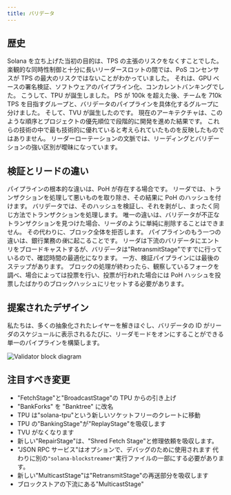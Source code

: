 ```yaml
---
title: バリデータ
---
```


## 歴史

Solana を立ち上げた当初の目的は、TPS の主張のリスクをなくすことでした。 楽観的な同時性制御と十分に長いリーダースロットの間では、PoS コンセンサスが TPS の最大のリスクではないことがわかっていました。 それは、GPU ベースの署名検証、ソフトウェアのパイプライン化、コンカレントバンキングでした。 こうして、TPU が誕生しました。 PS が 100k を超えた後、チームを 710k TPS を目指すグループと、バリデータのパイプラインを具体化するグループに分けました。 そして、TVU が誕生したのです。 現在のアーキテクチャは、このような順序とプロジェクトの優先順位で段階的に開発を進めた結果です。 これらの技術の中で最も技術的に優れていると考えられていたものを反映したものではありません。 リーダーローテーションの文脈では、リーディングとバリデーションの強い区別が曖昧になっています。

## 検証とリードの違い

パイプラインの根本的な違いは、PoH が存在する場合です。 リーダでは、トランザクションを処理して悪いものを取り除き、その結果に PoH のハッシュを付けます。 バリデータでは、そのハッシュを検証し、それを剥がし、まったく同じ方法でトランザクションを処理します。 唯一の違いは、バリデータが不正なトランザクションを見つけた場合、リーダのように単純に削除することはできません。 その代わりに、ブロック全体を拒否します。 パイプラインのもう一つの違いは、銀行業務の*後*に起こることです。 リーダは下流のバリデータにエントリをブロードキャストするが、バリデータは"RetransmitStage"ですでに行っているので、確認時間の最適化になります。 一方、検証パイプラインには最後のステップがあります。 ブロックの処理が終わったら、観察しているフォークを調べ、場合によっては投票を行い、投票が行われた場合には PoH ハッシュを投票したばかりのブロックハッシュにリセットする必要があります。

## 提案されたデザイン

私たちは、多くの抽象化されたレイヤーを解きほぐし、バリデータの ID がリーダのスケジュールに表示されるたびに、リーダモードをオンにすることができる単一のパイプラインを構築します。

![Validator block diagram](/img/validator-proposal.svg)

## 注目すべき変更

- "FetchStage"と"BroadcastStage"の TPU からの引き上げ
- "BankForks" を "Banktree" に改名
- TPU は"solana-tpu"という新しいソケットフリーのクレートに移動
- TPU の"BankingStage"が"ReplayStage"を吸収します
- TVU がなくなります
- 新しい"RepairStage"は、"Shred Fetch Stage"と修理依頼を吸収します。
- "JSON RPC サービス"はオプションで、デバッグのために使用されます 代わりに別の`"solana-blockstreamer"`実行ファイルの一部にする必要があります。
- 新しい"MulticastStage"は"RetransmitStage"の再送部分を吸収します
- ブロックストアの下流にある"MulticastStage"
